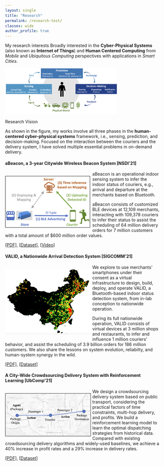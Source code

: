 ```yaml
---
layout: single
title: "Research"
permalink: /research-test/
classes: wide
author_profile: true
---
```


My research interests Broadly interested in the **Cyber-Physical Systems** (also known as **Internet of Things**) and **Human Centered Computing** from *Mobile* and *Ubiquitous Computing* perspectives with applications in *Smart Cities*. 

<p><img src="/assets/images/Research/vision.png"
height="150"
alt="Research Vision">
<figcaption>Research Vision</figcaption> 
</p>

As shown in the figure, my works involve all three phases in the **human-centered cyber-physical systems** framework, i.e., sensing, prediction, and decision-making. Focused on the interaction between the couriers and the delivery system, I have solved multiple essential problems in on-demand delivery.

#### aBeacon, a 3-year Citywide Wireless Beacon System [NSDI'21]
<p style="float: left; margin-right: 1%; margin-bottom: 0.5em;">
	<img src="/assets/images/Research/physical-beacon-diagram.png" alt="aBeacon System" style="float: left; width: 20em;">
</p>
<p>aBeacon is an operational indoor sensing system to infer the indoor status of  couriers, e.g., arrival and departure at the merchants based on Bluetooth.</p>
<p>aBeacon consists of customized BLE devices at 12,109 merchants, interacting with 109,378 couriers to infer their status to assist the scheduling of 64 million delivery orders for 7 million customers with a total amount of $600 million order values.</p>

[[PDF](https://www.usenix.org/system/files/nsdi21spring-ding.pdf)], [[Dataset](https://tianchi.aliyun.com/dataset/dataDetail?dataId=76359)], [[Video](https://www.youtube.com/watch?v=PV9MUVwGw8o)]

<p class="clear"> </p>

#### VALID, a  Nationwide Arrival Detection System [SIGCOMM'21]
<p style="float: left; margin-right: 1%; margin-bottom: 0.5em;">
	<img src="/assets/images/Research/virtual-beacon-deployment.png" alt="VALID System" style="float: left; width: 20em;">
</p>
<p>We explore to use merchants’ smartphones under their consent as a virtual infrastructure to design, build, deploy, and operate VALID, a Bluetooth-based indoor status detection system, from in-lab conception to nationwide operation.</p>
<p>During its full nationwide operation, VALID consists of virtual devices at 3 million shops and restaurants, to infer and influence 1 million couriers’ behavior, and assist the scheduling of 3.9 billion orders for 186 million customers. We also share the lessons on system evolution, reliabilty, and human-system synergy in the wild.</p>

[[PDF](https://dl.acm.org/doi/pdf/10.1145/3452296.3472911)], [[Dataset](https://tianchi.aliyun.com/dataset/dataDetail?dataId=103969)]

<p class="clear"> </p>

#### A City-Wide Crowdsourcing Delivery System with Reinforcement Learning [UbComp'21]
<p style="float: left; margin-right: 1%; margin-bottom: 0.5em;">
	<img src="/assets/images/Research/hitchhiking.png" alt="Hitchhiking System" style="float: left; width: 20em;">
</p>

<p>We design a crowdsourcing delivery system based on public transport, considering the practical factors of time constraints, multi-hop delivery, and profits. We build a reinforcement learning model to learn the optimal  dispatching strategies from historical data. Compared with existing crowdsourcing delivery algorithms and widely-used baselines, we achieve a 40% increase in profit rates and a 29% increase in delivery rates.</p>

[[PDF](https://dl.acm.org/doi/pdf/10.1145/3478117)], [[Dataset](https://tianchi.aliyun.com/dataset/dataDetail?dataId=106807)]

<p class="clear"> </p>

<!-- ## Literature Surveys

[Literature Surveys](/research/Literature-Survey/)
 -->
